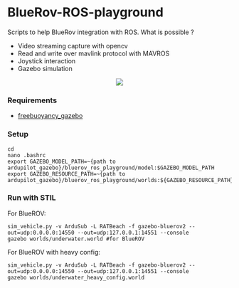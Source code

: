 # BlueRov-ROS-playground
Scripts to help BlueRov integration with ROS.
What is possible ?
- Video streaming capture with opencv
- Read and write over mavlink protocol with MAVROS
- Joystick interaction
- Gazebo simulation

<p align="center">
  <img src="doc/imgs/bluerov2_gazebo_underwater.png">
</p>


### Requirements
- [freebuoyancy_gazebo](https://github.com/youssefattia98/freebuoyancy_gazebo.git)



### Setup

````
cd 
nano .bashrc
export GAZEBO_MODEL_PATH=~{path to ardupilot_gazebo}/bluerov_ros_playground/model:$GAZEBO_MODEL_PATH
export GAZEBO_RESOURCE_PATH=~{path to ardupilot_gazebo}/bluerov_ros_playground/worlds:${GAZEBO_RESOURCE_PATH}
````

### Run with STIL

For BlueROV:

````
sim_vehicle.py -v ArduSub -L RATBeach -f gazebo-bluerov2 --out=udp:0.0.0.0:14550 --out=udp:127.0.0.1:14551 --console
gazebo worlds/underwater.world #for BlueROV

````

For BlueROV with heavy config:
````
sim_vehicle.py -v ArduSub -L RATBeach -f gazebo-bluerov2 --out=udp:0.0.0.0:14550 --out=udp:127.0.0.1:14551 --console
gazebo worlds/underwater_heavy_config.world 

````
